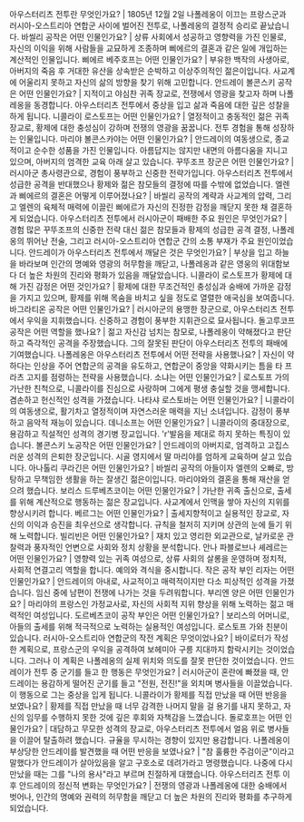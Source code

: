 아우스터리츠 전투란 무엇인가요?	| 1805년 12월 2일 나폴레옹이 이끄는 프랑스군과 러시아-오스트리아 연합군 사이에 벌어진 전투로, 나폴레옹의 결정적 승리로 끝났습니다.
바씰리 공작은 어떤 인물인가요?	| 상류 사회에서 성공하고 영향력을 가진 인물로, 자신의 이익을 위해 사람들을 교묘하게 조종하며 삐에르의 결혼과 같은 일에 개입하는 계산적인 인물입니다.
삐에르 베주호프는 어떤 인물인가요?	| 부유한 백작의 사생아로, 아버지의 죽음 후 거대한 유산을 상속받은 순박하고 이상주의적인 젊은이입니다. 사교계에 어울리지 못하고 자신의 삶의 방향을 찾기 위해 고민합니다.
안드레이 볼콘스키 공작은 어떤 인물인가요?	| 지적이고 야심찬 귀족 장교로, 전쟁에서 영광을 찾고자 하며 나폴레옹을 동경합니다. 아우스터리츠 전투에서 중상을 입고 삶과 죽음에 대한 깊은 성찰을 하게 됩니다.
니콜라이 로스토프는 어떤 인물인가요?	| 열정적이고 충동적인 젊은 귀족 장교로, 황제에 대한 충성심이 강하며 전쟁의 영광을 꿈꿉니다. 전투 경험을 통해 성장하는 인물입니다.
마리야 볼콘스카야는 어떤 인물인가요?	| 안드레이의 여동생으로, 종교적이고 순수한 성품을 가진 인물입니다. 아름답지는 않지만 내면의 아름다움을 지니고 있으며, 아버지의 엄격한 교육 아래 살고 있습니다.
꾸뚜조프 장군은 어떤 인물인가요?	| 러시아군 총사령관으로, 경험이 풍부하고 신중한 전략가입니다. 아우스터리츠 전투에서 성급한 공격을 반대했으나 황제와 젊은 참모들의 결정에 따를 수밖에 없었습니다.
엘렌과 삐에르의 결혼은 어떻게 이루어졌나요?	| 바씰리 공작의 계략과 사교계의 압력, 그리고 엘렌의 육체적 매력에 이끌린 삐에르가 자신의 진정한 감정을 깨닫지 못한 채 결혼하게 되었습니다.
아우스터리츠 전투에서 러시아군이 패배한 주요 원인은 무엇인가요?	| 경험 많은 꾸뚜조프의 신중한 전략 대신 젊은 참모들과 황제의 성급한 공격 결정, 나폴레옹의 뛰어난 전술, 그리고 러시아-오스트리아 연합군 간의 소통 부재가 주요 원인이었습니다.
안드레이가 아우스터리츠 전투에서 깨달은 것은 무엇인가요?	| 부상을 입고 하늘을 바라보며 인간의 명예와 영광의 허무함을 깨닫고, 나폴레옹과 같은 영웅의 위대함보다 더 높은 차원의 진리와 평화가 있음을 깨달았습니다.
니콜라이 로스토프가 황제에 대해 가진 감정은 어떤 것인가요?	| 황제에 대한 무조건적인 충성심과 숭배에 가까운 감정을 가지고 있으며, 황제를 위해 목숨을 바치고 싶을 정도로 열렬한 애국심을 보여줍니다.
바그라티온 공작은 어떤 인물인가요?	| 러시아군의 용맹한 장군으로, 아우스터리츠 전투에서 우익을 지휘했습니다. 신중하고 경험이 풍부한 지휘관으로 묘사됩니다.
돌고루코프 공작은 어떤 역할을 했나요?	| 젊고 자신감 넘치는 참모로, 나폴레옹이 약해졌다고 판단하고 즉각적인 공격을 주장했습니다. 그의 잘못된 판단이 아우스터리츠 전투의 패배에 기여했습니다.
나폴레옹은 아우스터리츠 전투에서 어떤 전략을 사용했나요?	| 자신이 약하다는 인상을 주어 연합군의 공격을 유도하고, 연합군이 중앙을 약화시키는 틈을 타 프라츠 고지를 점령하는 전략을 사용했습니다.
소냐는 어떤 인물인가요?	| 로스토프 가의 가난한 친척으로, 니콜라이를 진심으로 사랑하며 그에게 평생 충실할 것을 맹세합니다. 겸손하고 헌신적인 성격을 가졌습니다.
나타샤 로스토바는 어떤 인물인가요?	| 니콜라이의 여동생으로, 활기차고 열정적이며 자연스러운 매력을 지닌 소녀입니다. 감정이 풍부하고 음악적 재능이 있습니다.
데니소프는 어떤 인물인가요?	| 니콜라이의 중대장으로, 용감하고 직설적인 성격의 경기병 장교입니다. 'r'발음을 제대로 하지 못하는 특징이 있습니다.
볼콘스키 노공작은 어떤 인물인가요?	| 안드레이의 아버지로, 엄격하고 고집스러운 성격의 은퇴한 장군입니다. 시골 영지에서 딸 마리야를 엄하게 교육하며 살고 있습니다.
아나톨리 쿠라긴은 어떤 인물인가요?	| 바씰리 공작의 아들이자 엘렌의 오빠로, 방탕하고 무책임한 생활을 하는 잘생긴 젊은이입니다. 마리야와의 결혼을 통해 재산을 얻으려 했습니다.
보리스 드루베츠코이는 어떤 인물인가요?	| 가난한 귀족 출신으로, 출세를 위해 계산적으로 행동하는 젊은 장교입니다. 사교계에서 인맥을 쌓아 자신의 지위를 향상시키려 합니다.
베르그는 어떤 인물인가요?	| 출세지향적이고 실용적인 장교로, 자신의 이익과 승진을 최우선으로 생각합니다. 규칙을 철저히 지키며 상관의 눈에 들기 위해 노력합니다.
빌리빈은 어떤 인물인가요?	| 재치 있고 영리한 외교관으로, 날카로운 관찰력과 풍자적인 언변으로 사회와 정치 상황을 분석합니다.
안나 파블로브나 셰레르는 어떤 인물인가요?	| 영향력 있는 귀족 여성으로, 상류 사회의 살롱을 운영하며 정치적, 사회적 연결고리 역할을 합니다. 예의와 격식을 중시합니다.
작은 공작 부인 리자는 어떤 인물인가요?	| 안드레이의 아내로, 사교적이고 매력적이지만 다소 피상적인 성격을 가졌습니다. 임신 중에 남편이 전쟁에 나가는 것을 두려워합니다.
부리엔 양은 어떤 인물인가요?	| 마리야의 프랑스인 가정교사로, 자신의 사회적 지위 향상을 위해 노력하는 젊고 매력적인 여성입니다.
도르베츠코이 공작 부인은 어떤 인물인가요?	| 보리스의 어머니로, 아들의 출세를 위해 적극적으로 노력하는 실용적인 여성입니다. 로스토프 가와 친분이 있습니다.
러시아-오스트리아 연합군의 작전 계획은 무엇이었나요?	| 바이로터가 작성한 계획으로, 프랑스군의 우익을 공격하여 보헤미아 구릉 지대까지 함락시키는 것이었습니다. 그러나 이 계획은 나폴레옹의 실제 위치와 의도를 잘못 판단한 것이었습니다.
안드레이가 전투 중 군기를 들고 한 행동은 무엇인가요?	| 러시아군이 혼란에 빠졌을 때, 안드레이는 용감하게 떨어진 군기를 들고 "전원, 전진!"을 외치며 병사들을 이끌었습니다. 이 행동으로 그는 중상을 입게 됩니다.
니콜라이가 황제를 직접 만났을 때 어떤 반응을 보였나요?	| 황제를 직접 만났을 때 너무 감격한 나머지 말을 걸 용기를 내지 못하고, 자신의 임무를 수행하지 못한 것에 깊은 후회와 자책감을 느꼈습니다.
돌로호프는 어떤 인물인가요?	| 대담하고 무모한 성격의 장교로, 아우스터리츠 전투에서 얼음 위로 병사들을 이끌어 탈출하려 했습니다. 규율을 무시하는 경향이 있지만 용감합니다.
나폴레옹이 부상당한 안드레이를 발견했을 때 어떤 반응을 보였나요?	| "참 훌륭한 주검이군"이라고 말했다가 안드레이가 살아있음을 알고 구호소로 데려가라고 명령했습니다. 나중에 다시 만났을 때는 그를 "나의 용사"라고 부르며 친절하게 대했습니다.
아우스터리츠 전투 이후 안드레이의 정신적 변화는 무엇인가요?	| 전쟁의 영광과 나폴레옹에 대한 숭배에서 벗어나, 인간의 명예와 권력의 허무함을 깨닫고 더 높은 차원의 진리와 평화를 추구하게 되었습니다.